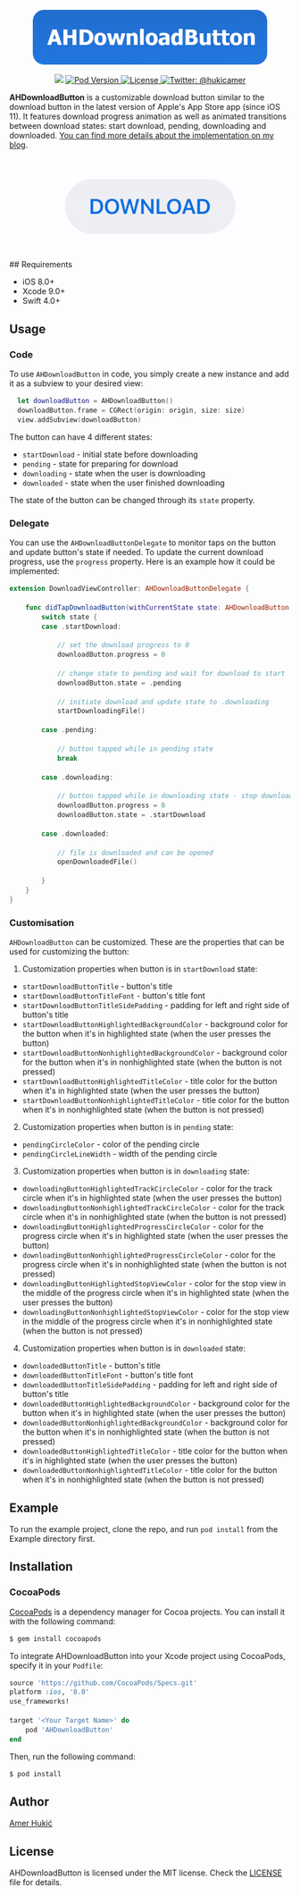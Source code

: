 <p align="center">
<img src="Logo.png" width="420" max-width="80%" alt="Logo" />
</p>

<p align="center">
    <img src="https://img.shields.io/badge/Swift-4.2-orange.svg" />
    <a href="https://cocoapods.org/pods/AHDownloadButton">
        <img src="https://img.shields.io/cocoapods/v/AHDownloadButton.svg?style=flat" alt="Pod Version">
    </a>
    <a href="">
        <img src="https://img.shields.io/badge/Licence-MIT-green.svg" alt="License">
    </a>
    <a href="https://twitter.com/hukicamer">
        <img src="https://img.shields.io/badge/contact-%40hukicamer-blue.svg?style=flat" alt="Twitter: @hukicamer" />
    </a>
</p>

**AHDownloadButton** is a customizable download button similar to the download button in the latest version of Apple's App Store app (since iOS 11).
It features download progress animation as well as animated transitions between download states: start download, pending, downloading and downloaded. [You can find more details about the implementation on my blog](https://amerhukic.com/replicating-app-store-download-button).

<p align="center"><img src="/Demo.gif"/>
</p>
## Requirements

- iOS 8.0+
- Xcode 9.0+
- Swift 4.0+

## Usage

### Code
To use `AHDownloadButton` in code, you simply create a new instance and add it as a subview to your desired view:
```swift
  let downloadButton = AHDownloadButton()
  downloadButton.frame = CGRect(origin: origin, size: size)
  view.addSubview(downloadButton)
```
The button can have 4 different states:
- `startDownload` - initial state before downloading
- `pending` - state for preparing for download
- `downloading` - state when the user is downloading
- `downloaded` - state when the user finished downloading

The state of the button can be changed through its `state` property.

### Delegate
You can use the `AHDownloadButtonDelegate` to monitor taps on the button and update button's state if needed. To update the current download progress, use the `progress` property. Here is an example how it could be implemented:  

```swift
extension DownloadViewController: AHDownloadButtonDelegate {

    func didTapDownloadButton(withCurrentState state: AHDownloadButton.State) {
        switch state {
        case .startDownload:

            // set the download progress to 0
            downloadButton.progress = 0

            // change state to pending and wait for download to start
            downloadButton.state = .pending

            // initiate download and update state to .downloading
            startDownloadingFile()

        case .pending:

            // button tapped while in pending state
            break

        case .downloading:

            // button tapped while in downloading state - stop downloading
            downloadButton.progress = 0
            downloadButton.state = .startDownload

        case .downloaded:

            // file is downloaded and can be opened
            openDownloadedFile()

        }
    }
}
```

### Customisation

`AHDownloadButton` can be customized. These are the properties that can be used for customizing the button:

1. Customization properties when button is in `startDownload` state:

  - `startDownloadButtonTitle` - button's title
  - `startDownloadButtonTitleFont` - button's title font
  - `startDownloadButtonTitleSidePadding` - padding for left and right side of button's title
  - `startDownloadButtonHighlightedBackgroundColor` - background color for the button when it's in highlighted state (when the user presses the button)
  - `startDownloadButtonNonhighlightedBackgroundColor` - background color for the button when it's in nonhighlighted state (when the button is not pressed)
  - `startDownloadButtonHighlightedTitleColor` - title color for the button when it's in highlighted state (when the user presses the button)
  - `startDownloadButtonNonhighlightedTitleColor` - title color for the button when it's in nonhighlighted state (when the button is not pressed)


2. Customization properties when button is in `pending` state:

  - `pendingCircleColor` - color of the pending circle
  - `pendingCircleLineWidth` - width of the pending circle


3. Customization properties when button is in `downloading` state:

  - `downloadingButtonHighlightedTrackCircleColor` - color for the track circle when it's in highlighted state (when the user presses the button)
  - `downloadingButtonNonhighlightedTrackCircleColor` - color for the track circle when it's in nonhighlighted state (when the button is not pressed)
  - `downloadingButtonHighlightedProgressCircleColor` - color for the progress circle when it's in highlighted state (when the user presses the button)
  - `downloadingButtonNonhighlightedProgressCircleColor` - color for the progress circle when it's in nonhighlighted state (when the button is not pressed)
  - `downloadingButtonHighlightedStopViewColor` - color for the stop view in the middle of the progress circle when it's in highlighted state (when the user presses the button)
  - `downloadingButtonNonhighlightedStopViewColor` - color for the stop view in the middle of the progress circle when it's in nonhighlighted state (when the button is not pressed)


4. Customization properties when button is in `downloaded` state:

  - `downloadedButtonTitle` - button's title
  - `downloadedButtonTitleFont` - button's title font
  - `downloadedButtonTitleSidePadding` - padding for left and right side of button's title
  - `downloadedButtonHighlightedBackgroundColor` - background color for the button when it's in highlighted state (when the user presses the button)
  - `downloadedButtonNonhighlightedBackgroundColor` - background color for the button when it's in nonhighlighted state (when the button is not pressed)
  - `downloadedButtonHighlightedTitleColor` - title color for the button when it's in highlighted state (when the user presses the button)
  - `downloadedButtonNonhighlightedTitleColor` - title color for the button when it's in nonhighlighted state (when the button is not pressed)

## Example

To run the example project, clone the repo, and run `pod install` from the Example directory first.

## Installation

### CocoaPods

[CocoaPods](https://cocoapods.org) is a dependency manager for Cocoa projects. You can install it with the following command:

```bash
$ gem install cocoapods
```

To integrate AHDownloadButton into your Xcode project using CocoaPods, specify it in your `Podfile`:

```ruby
source 'https://github.com/CocoaPods/Specs.git'
platform :ios, '8.0'
use_frameworks!

target '<Your Target Name>' do
    pod 'AHDownloadButton'
end
```

Then, run the following command:

```bash
$ pod install
```

## Author

[Amer Hukić](https://amerhukic.com)

## License

AHDownloadButton is licensed under the MIT license. Check the [LICENSE](LICENSE) file for details.
